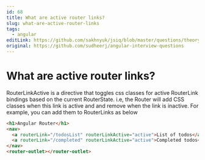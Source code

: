 ```yaml
---
id: 68
title: What are active router links?
slug: what-are-active-router-links
tags:
  - angular
editLink: https://github.com/sakhnyuk/jsiq/blob/master/questions/theory/angular/68.md
original: https://github.com/sudheerj/angular-interview-questions
---
```


# What are active router links?

RouterLinkActive is a directive that toggles css classes for active RouterLink bindings based on the current RouterState. i.e, the Router will add CSS classes when this link is active and and remove when the link is inactive. For example, you can add them to RouterLinks as below

```html
<h1>Angular Router</h1>
<nav>
  <a routerLink="/todosList" routerLinkActive="active">List of todos</a>
  <a routerLink="/completed" routerLinkActive="active">Completed todos</a>
</nav>
<router-outlet></router-outlet>
```